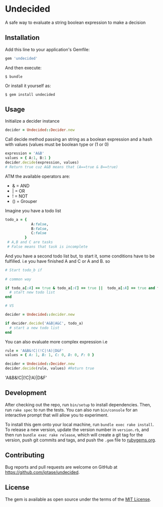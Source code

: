 # Undecided

A safe way to evaluate a string boolean expression to make a decision

## Installation

Add this line to your application's Gemfile:

```ruby
gem 'undecided'
```

And then execute:

    $ bundle

Or install it yourself as:

    $ gem install undecided

## Usage

Initialize a decider instance

```ruby
decider = Undecided::Decider.new
```

Call decide method passing an string as a boolean expression and a hash with values (values must be boolean type or (1 or 0)

```ruby
expression = 'A&B'
values = { A:1, B:1 }
decider.decide(expression, values)
# Return true cuz A&B means that (A==true & B==true)
```

ATM the available operators are:
* & = AND
* | = OR
* ! = NOT
* () = Grouper

Imagine you have a todo list
```ruby
todo_a = {
			A:false,
			B:false,
			C:false
		 }
 # A,B and C are tasks
 # False means that task is incomplete
```
And you have a second todo list but, to start it, some conditions have to be fulfilled. i.e you have finished A and C or A and B. so

```ruby
# Start todo_b if 
 
# common way

if todo_a[:A] == true & todo_a[:C] == true ||  todo_a[:A] == true and todo_a[:c]==true
  # start new todo list
end

# VS

decider = Undecided::decider.new

if decider.decide('A&B|A&C', todo_a)
  # start a new todo list
end

```

You can also evaluate more complex expression i.e
```ruby
rule = 'A&B&!C|(!C|!A)|D&F'
values = { A: 1, B: 1, C: 0, D: 0, F: 0 }

decider = Undecided::Decider.new
decider.decide(rule, values) #Return true
```
 'A&B&!C|(!C|!A)|D&F'


## Development

After checking out the repo, run `bin/setup` to install dependencies. Then, run `rake spec` to run the tests. You can also run `bin/console` for an interactive prompt that will allow you to experiment.

To install this gem onto your local machine, run `bundle exec rake install`. To release a new version, update the version number in `version.rb`, and then run `bundle exec rake release`, which will create a git tag for the version, push git commits and tags, and push the `.gem` file to [rubygems.org](https://rubygems.org).

## Contributing

Bug reports and pull requests are welcome on GitHub at https://github.com/jotase/undecided.


## License

The gem is available as open source under the terms of the [MIT License](http://opensource.org/licenses/MIT).


